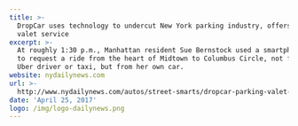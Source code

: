 ```yaml
---
title: >-
  DropCar uses technology to undercut New York parking industry, offers $15/hour
  valet service
excerpt: >-
  At roughly 1:30 p.m., Manhattan resident Sue Bernstock used a smartphone app
  to request a ride from the heart of Midtown to Columbus Circle, not from an
  Uber driver or taxi, but from her own car.
website: nydailynews.com
url: >-
  http://www.nydailynews.com/autos/street-smarts/dropcar-parking-valet-service-affordable-new-york-city-article-1.3098864
date: 'April 25, 2017'
logo: /img/logo-dailynews.png
---
```


